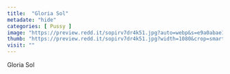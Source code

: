 ```yaml
---
title:  "Gloria Sol"
metadate: "hide"
categories: [ Pussy ]
image: "https://preview.redd.it/sopirv7dr4k51.jpg?auto=webp&s=e9a0abae1b1765f5de4587965d3c230dc5c48627"
thumb: "https://preview.redd.it/sopirv7dr4k51.jpg?width=1080&crop=smart&auto=webp&s=55700dacc312f831d3d03867be0f24d25354045d"
visit: ""
---
```

Gloria Sol

